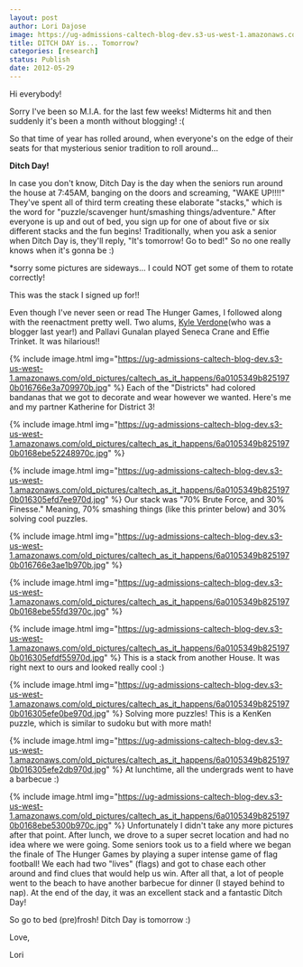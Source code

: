 ```yaml
---
layout: post
author: Lori Dajose
image: https://ug-admissions-caltech-blog-dev.s3-us-west-1.amazonaws.com/old_pictures/caltech_as_it_happens/6a0105349b8251970b0168ebe51775970c.jpg
title: DITCH DAY is... Tomorrow? 
categories: [research]
status: Publish
date: 2012-05-29
---
```



Hi everybody!

Sorry I've been so M.I.A. for the last few weeks! Midterms hit and then suddenly it's been a month without blogging! :(

So that time of year has rolled around, when everyone's on the edge of their seats for that mysterious senior tradition to roll around...

**Ditch Day!**

In case you don't know, Ditch Day is the day when the seniors run around the house at 7:45AM, banging on the doors and screaming, "WAKE UP!!!!" They've spent all of third term creating these elaborate "stacks," which is the word for "puzzle/scavenger hunt/smashing things/adventure." After everyone is up and out of bed, you sign up for one of about five or six different stacks and the fun begins! Traditionally, when you ask a senior when Ditch Day is, they'll reply, "It's tomorrow! Go to bed!" So no one really knows when it's gonna be :)

*sorry some pictures are sideways... I could NOT get some of them to rotate correctly!

This was the stack I signed up for!!

Even though I've never seen or read The Hunger Games, I followed along with the reenactment pretty well. Two alums, <a href="https://caltech.typepad.com/caltech_as_it_happens/senior-corner-kyle-verdone/" target="_self" title="Kyle Verdone">Kyle Verdone</a>(who was a blogger last year!) and Pallavi Gunalan played Seneca Crane and Effie Trinket. It was hilarious!!

{% include image.html img="https://ug-admissions-caltech-blog-dev.s3-us-west-1.amazonaws.com/old_pictures/caltech_as_it_happens/6a0105349b8251970b016766e3a709970b.jpg" %}
Each of the "Districts" had colored bandanas that we got to decorate and wear however we wanted. Here's me and my partner Katherine for District 3!

{% include image.html img="https://ug-admissions-caltech-blog-dev.s3-us-west-1.amazonaws.com/old_pictures/caltech_as_it_happens/6a0105349b8251970b0168ebe52248970c.jpg" %}


{% include image.html img="https://ug-admissions-caltech-blog-dev.s3-us-west-1.amazonaws.com/old_pictures/caltech_as_it_happens/6a0105349b8251970b016305efd7ee970d.jpg" %}
Our stack was "70% Brute Force, and 30% Finesse." Meaning, 70% smashing things (like this printer below) and 30% solving cool puzzles.


{% include image.html img="https://ug-admissions-caltech-blog-dev.s3-us-west-1.amazonaws.com/old_pictures/caltech_as_it_happens/6a0105349b8251970b016766e3ae1b970b.jpg" %}


{% include image.html img="https://ug-admissions-caltech-blog-dev.s3-us-west-1.amazonaws.com/old_pictures/caltech_as_it_happens/6a0105349b8251970b0168ebe55fd3970c.jpg" %}


{% include image.html img="https://ug-admissions-caltech-blog-dev.s3-us-west-1.amazonaws.com/old_pictures/caltech_as_it_happens/6a0105349b8251970b016305efdf55970d.jpg" %}
This is a stack from another House. It was right next to ours and looked really cool :)

{% include image.html img="https://ug-admissions-caltech-blog-dev.s3-us-west-1.amazonaws.com/old_pictures/caltech_as_it_happens/6a0105349b8251970b016305efe0be970d.jpg" %}
Solving more puzzles! This is a KenKen puzzle, which is similar to sudoku but with more math!

{% include image.html img="https://ug-admissions-caltech-blog-dev.s3-us-west-1.amazonaws.com/old_pictures/caltech_as_it_happens/6a0105349b8251970b016305efe2db970d.jpg" %}
At lunchtime, all the undergrads went to have a barbecue :)

{% include image.html img="https://ug-admissions-caltech-blog-dev.s3-us-west-1.amazonaws.com/old_pictures/caltech_as_it_happens/6a0105349b8251970b0168ebe5300b970c.jpg" %}
Unfortunately I didn't take any more pictures after that point. After lunch, we drove to a super secret location and had no idea where we were going. Some seniors took us to a field where we began the finale of The Hunger Games by playing a super intense game of flag football! We each had two "lives" (flags) and got to chase each other around and find clues that would help us win. After all that, a lot of people went to the beach to have another barbecue for dinner (I stayed behind to nap). At the end of the day, it was an excellent stack and a fantastic Ditch Day!

So go to bed (pre)frosh! Ditch Day is tomorrow :)

Love,

Lori

